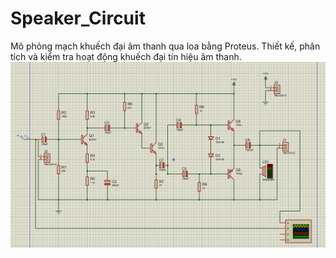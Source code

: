 # Speaker_Circuit
Mô phỏng mạch khuếch đại âm thanh qua loa bằng Proteus. Thiết kế, phân tích và kiểm tra hoạt động khuếch đại tín hiệu âm thanh.
<img src="loa.png" alt="Screenshot" width="700">
